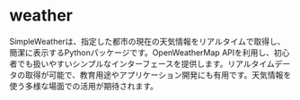 # weather
SimpleWeatherは、指定した都市の現在の天気情報をリアルタイムで取得し、簡潔に表示するPythonパッケージです。OpenWeatherMap APIを利用し、初心者でも扱いやすいシンプルなインターフェースを提供します。リアルタイムデータの取得が可能で、教育用途やアプリケーション開発にも有用です。天気情報を使う多様な場面での活用が期待されます。
